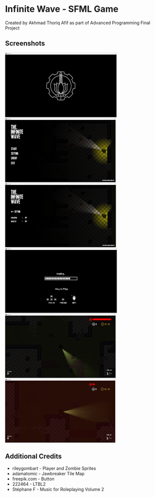 # Infinite Wave - SFML Game
Created by Akhmad Thoriq Afif as part of Advanced Programming Final Project

## Screenshots
![SplashScreen](images/splashscreen.png)
![MainMenu](images/mainmenu.png)
![Settings](images/settings.png)
![Loading Screen](images/loading.png)
![Gameplay](images/gameplay.png)
![Gameplay](images/dying.png)

## Additional Credits
+ rileygombart - Player and Zombie Sprites
+ adamatomic - Jawbreaker Tile Map
+ freepik.com - Button
+ 222464 - LTBL2
+ Stéphane F - Music for Roleplaying Volume 2
